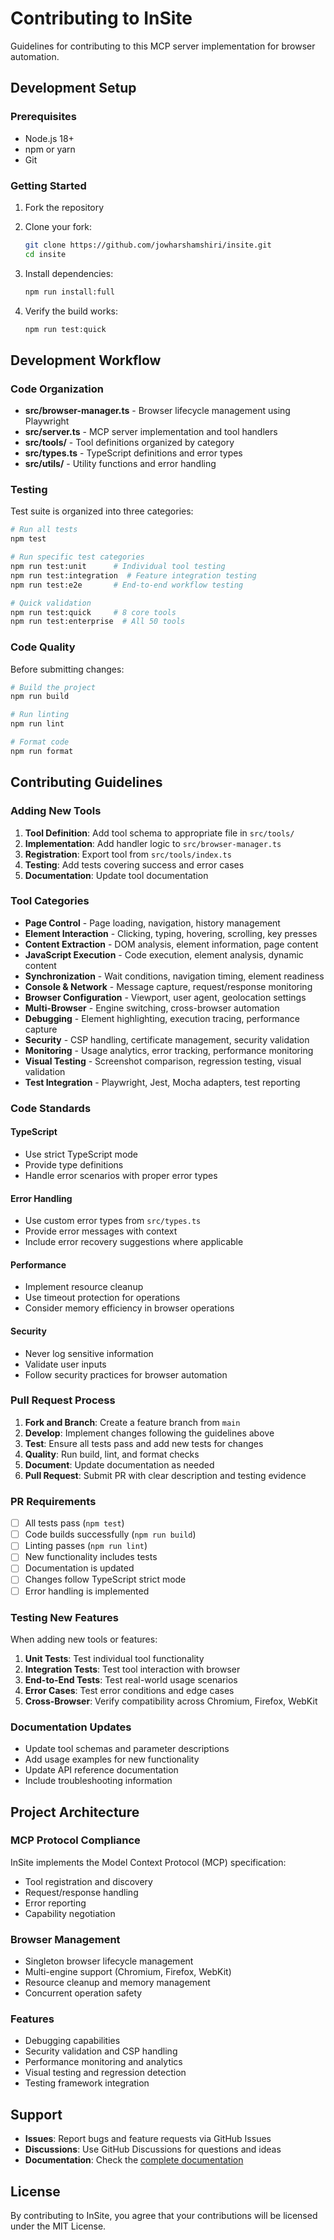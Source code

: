 # Contributing to InSite

Guidelines for contributing to this MCP server implementation for browser automation.

## Development Setup

### Prerequisites

- Node.js 18+
- npm or yarn
- Git

### Getting Started

1. Fork the repository
2. Clone your fork:

   ```bash
   git clone https://github.com/jowharshamshiri/insite.git
   cd insite
   ```

3. Install dependencies:

   ```bash
   npm run install:full
   ```

4. Verify the build works:

   ```bash
   npm run test:quick
   ```

## Development Workflow

### Code Organization

- **src/browser-manager.ts** - Browser lifecycle management using Playwright
- **src/server.ts** - MCP server implementation and tool handlers
- **src/tools/** - Tool definitions organized by category
- **src/types.ts** - TypeScript definitions and error types
- **src/utils/** - Utility functions and error handling

### Testing

Test suite is organized into three categories:

```bash
# Run all tests
npm test

# Run specific test categories
npm run test:unit      # Individual tool testing
npm run test:integration  # Feature integration testing
npm run test:e2e       # End-to-end workflow testing

# Quick validation
npm run test:quick     # 8 core tools
npm run test:enterprise  # All 50 tools
```

### Code Quality

Before submitting changes:

```bash
# Build the project
npm run build

# Run linting
npm run lint

# Format code
npm run format
```

## Contributing Guidelines

### Adding New Tools

1. **Tool Definition**: Add tool schema to appropriate file in `src/tools/`
2. **Implementation**: Add handler logic to `src/browser-manager.ts`
3. **Registration**: Export tool from `src/tools/index.ts`
4. **Testing**: Add tests covering success and error cases
5. **Documentation**: Update tool documentation

### Tool Categories

- **Page Control** - Page loading, navigation, history management
- **Element Interaction** - Clicking, typing, hovering, scrolling, key presses
- **Content Extraction** - DOM analysis, element information, page content
- **JavaScript Execution** - Code execution, element analysis, dynamic content
- **Synchronization** - Wait conditions, navigation timing, element readiness
- **Console & Network** - Message capture, request/response monitoring
- **Browser Configuration** - Viewport, user agent, geolocation settings
- **Multi-Browser** - Engine switching, cross-browser automation
- **Debugging** - Element highlighting, execution tracing, performance capture
- **Security** - CSP handling, certificate management, security validation
- **Monitoring** - Usage analytics, error tracking, performance monitoring
- **Visual Testing** - Screenshot comparison, regression testing, visual validation
- **Test Integration** - Playwright, Jest, Mocha adapters, test reporting

### Code Standards

#### TypeScript

- Use strict TypeScript mode
- Provide type definitions
- Handle error scenarios with proper error types

#### Error Handling

- Use custom error types from `src/types.ts`
- Provide error messages with context
- Include error recovery suggestions where applicable

#### Performance

- Implement resource cleanup
- Use timeout protection for operations
- Consider memory efficiency in browser operations

#### Security

- Never log sensitive information
- Validate user inputs
- Follow security practices for browser automation

### Pull Request Process

1. **Fork and Branch**: Create a feature branch from `main`
2. **Develop**: Implement changes following the guidelines above
3. **Test**: Ensure all tests pass and add new tests for changes
4. **Quality**: Run build, lint, and format checks
5. **Document**: Update documentation as needed
6. **Pull Request**: Submit PR with clear description and testing evidence

### PR Requirements

- [ ] All tests pass (`npm test`)
- [ ] Code builds successfully (`npm run build`)
- [ ] Linting passes (`npm run lint`)
- [ ] New functionality includes tests
- [ ] Documentation is updated
- [ ] Changes follow TypeScript strict mode
- [ ] Error handling is implemented

### Testing New Features

When adding new tools or features:

1. **Unit Tests**: Test individual tool functionality
2. **Integration Tests**: Test tool interaction with browser
3. **End-to-End Tests**: Test real-world usage scenarios
4. **Error Cases**: Test error conditions and edge cases
5. **Cross-Browser**: Verify compatibility across Chromium, Firefox, WebKit

### Documentation Updates

- Update tool schemas and parameter descriptions
- Add usage examples for new functionality
- Update API reference documentation
- Include troubleshooting information

## Project Architecture

### MCP Protocol Compliance

InSite implements the Model Context Protocol (MCP) specification:

- Tool registration and discovery
- Request/response handling
- Error reporting
- Capability negotiation

### Browser Management

- Singleton browser lifecycle management
- Multi-engine support (Chromium, Firefox, WebKit)
- Resource cleanup and memory management
- Concurrent operation safety

### Features

- Debugging capabilities
- Security validation and CSP handling
- Performance monitoring and analytics
- Visual testing and regression detection
- Testing framework integration

## Support

- **Issues**: Report bugs and feature requests via GitHub Issues
- **Discussions**: Use GitHub Discussions for questions and ideas
- **Documentation**: Check the [complete documentation](docs/index.html)

## License

By contributing to InSite, you agree that your contributions will be licensed under the MIT License.